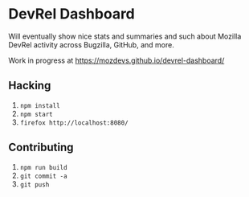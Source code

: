 # DevRel Dashboard

Will eventually show nice stats and summaries and such about Mozilla DevRel activity across Bugzilla, GitHub, and more.

Work in progress at https://mozdevs.github.io/devrel-dashboard/

## Hacking

1. `npm install`
2. `npm start`
3. `firefox http://localhost:8080/`

## Contributing

1. `npm run build`
2. `git commit -a`
3. `git push`
